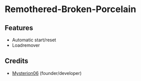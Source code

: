 # Remothered-Broken-Porcelain

## Features
  * Automatic start/reset
  * Loadremover

## Credits
  * [Mysterion06](https://github.com/Mysterion06) (founder/developer)
